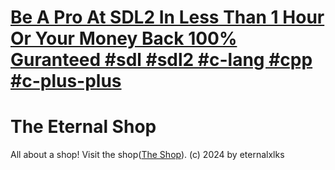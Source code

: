 # [Be A Pro At SDL2 In Less Than 1 Hour Or Your Money Back 100% Guranteed #sdl #sdl2 #c-lang #cpp #c-plus-plus](https://github.com/The-EternalShop/learn-sdl2-in-1-hour-easy)

# The Eternal Shop

All about a shop! Visit the shop([The Shop](https://eternalxlks.github.io//EternalShop/)).
(c) 2024 by eternalxlks 
